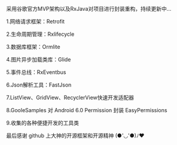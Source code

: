 采用谷歌官方MVP架构以及RxJava对项目进行封装重构，持续更新中...

1.网络请求框架：Retrofit

2.生命周期管理：Rxlifecycle

3.数据库框架：Ormlite

4.图片异步加载类库：Glide

5.事件总线：RxEventbus

6.Json解析工具：FastJson

7.ListView、GridView、RecyclerView快速开发适配器

8.GooleSamples 对 Android 6.0 Permission 封装 EasyPermissions

9.收集的各种便捷开发的工具类

最后感谢 github 上大神的开源框架和开源精神 (●'◡'●)ﾉ♥
